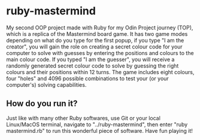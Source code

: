 # ruby-mastermind
My second OOP project made with Ruby for my Odin Project journey (TOP), which is a replica of the Mastermind board game. It has two game modes depending on what do you type for the first popup, if you type "I am the creator", you will gain the role on creating a secret colour code for your computer to solve with guesses by entering the positions and colours to the main colour code. If you typed "I am the guesser", you will receive a randomly generated secret colour code to solve by guessing the right colours and their positions within 12 turns. The game includes eight colours, four "holes" and 4096 possible combinations to test your (or your computer's) solving capabilities.
## How do you run it?
Just like with many other Ruby softwares, use Git or your local Linux/MacOS terminal, navigate to "../ruby-mastermind", then enter "ruby mastermind.rb" to run this wonderful piece of software. Have fun playing it!